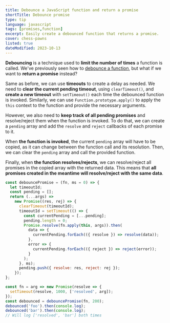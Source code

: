 ```yaml
---
title: Debounce a JavaScript function and return a promise
shortTitle: Debounce promise
type: tip
language: javascript
tags: [promises,function]
excerpt: Easily create a debounced function that returns a promise.
cover: chess-pawns
listed: true
dateModified: 2023-10-13
---
```


**Debouncing** is a technique used to **limit the number of times** a function is called. We've previously seen how to [debounce a function](/js/s/debounce-function), but what if we want to **return a promise** instead?

Same as before, we can use **timeouts** to create a delay as needed. We need to **clear the current pending timeout**, using `clearTimeout()`, and **create a new timeout** with `setTimeout()` each time the debounced function is invoked. Similarly, we can use `Function.prototype.apply()` to apply the `this` context to the function and provide the necessary arguments.

However, we also need to **keep track of all pending promises** and resolve/reject them when the function is invoked. To do that, we can create a `pending` array and add the `resolve` and `reject` callbacks of each promise to it.

When **the function is invoked**, the current `pending` array will have to be copied, as it can change between the function call and its resolution. Then, we can clear the `pending` array and call the provided function.

Finally, when **the function resolves/rejects**, we can resolve/reject all promises in the copied array with the returned data. This means that **all promises created in the meantime will resolve/reject with the same data**.

```js
const debouncePromise = (fn, ms = 0) => {
  let timeoutId;
  const pending = [];
  return (...args) =>
    new Promise((res, rej) => {
      clearTimeout(timeoutId);
      timeoutId = setTimeout(() => {
        const currentPending = [...pending];
        pending.length = 0;
        Promise.resolve(fn.apply(this, args)).then(
          data => {
            currentPending.forEach(({ resolve }) => resolve(data));
          },
          error => {
            currentPending.forEach(({ reject }) => reject(error));
          }
        );
      }, ms);
      pending.push({ resolve: res, reject: rej });
    });
};

const fn = arg => new Promise(resolve => {
  setTimeout(resolve, 1000, ['resolved', arg]);
});
const debounced = debouncePromise(fn, 200);
debounced('foo').then(console.log);
debounced('bar').then(console.log);
// Will log ['resolved', 'bar'] both times
```
